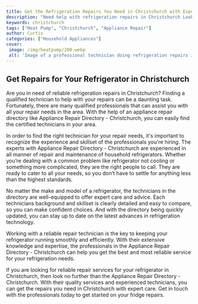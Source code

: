 ```yaml
---
title: Get the Refrigeration Repairs You Need in Christchurch with Expert Care
description: "Need help with refrigeration repairs in Christchurch Look no further Our experienced team of experts provides quality services and fast reliable repairs for all makes and models of refrigerators Get the help you need for all your refrigeration needs today"
keywords: christchurch
tags: ["Heat Pump", "Christchurch", "Appliance Repair"]
author: Curtis
categories: ["Household Appliances"]
cover: 
 image: /img/heatpump/200.webp
 alt: 'Image of a professional technician doing refrigeration repairs in Christchurch'
---
```

## Get Repairs for Your Refrigerator in Christchurch
Are you in need of reliable refrigeration repairs in Christchurch? Finding a qualified technician to help with your repairs can be a daunting task. Fortunately, there are many qualified professionals that can assist you with all your repair needs in the area. With the help of an appliance repair directory like Appliance Repair Directory - Christchurch, you can easily find the certified technicians in your area.

In order to find the right technician for your repair needs, it's important to recognize the experience and skillset of the professionals you're hiring. The experts with Appliance Repair Directory - Christchurch are experienced in all manner of repair and maintenance of household refrigerators. Whether you’re dealing with a common problem like refrigerator not cooling or something more complicated, they are the right people to call. They are ready to cater to all your needs, so you don’t have to settle for anything less than the highest standards.

No matter the make and model of a refrigerator, the technicians in the directory are well-equipped to offer expert care and advice. Each technicians background and skillset is clearly detailed and easy to compare, so you can make confident choices. And with the directory being quickly updated, you can stay up to date on the latest advances in refrigeration technology.

Working with a reliable repair technician is the key to keeping your refrigerator running smoothly and efficiently. With their extensive knowledge and expertise, the professionals in the Appliance Repair Directory - Christchurch can help you get the best and most reliable service for your refrigeration needs.

If you are looking for reliable repair services for your refrigerator in Christchurch, then look no further than the Appliance Repair Directory - Christchurch. With their quality services and experienced technicians, you can get the repairs you need in Christchurch with expert care. Get in touch with the professionals today to get started on your fridge repairs.
